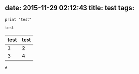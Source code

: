 date: 2015-11-29 02:12:43
title: test
tags:
---

    print "test"

    test


test|test
---|---
1|2
3|4


    # 
